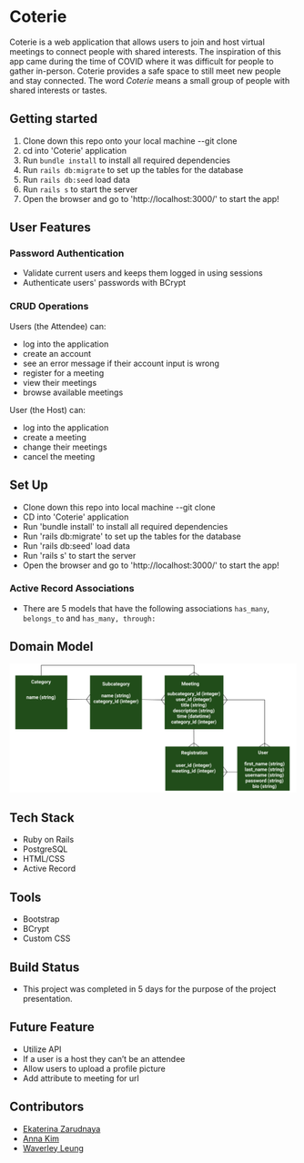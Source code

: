 # Coterie
Coterie is a web application that allows users to join and host virtual meetings to connect people with shared interests.
The inspiration of this app came during the time of COVID where it was difficult for people to gather in-person. Coterie provides a safe space to still meet new people and stay connected. 
The word *Coterie* means a small group of people with shared interests or tastes.

## Getting started
1. Clone down this repo onto your local machine --git clone
2. cd into 'Coterie' application
3. Run ```bundle install``` to install all required dependencies
4. Run ```rails db:migrate``` to set up the tables for the database
5. Run ```rails db:seed``` load data
6. Run ```rails s``` to start the server
7. Open the browser and go to 'http://localhost:3000/' to start the app!

## User Features

### Password Authentication
 * Validate current users and keeps them logged in using sessions
 * Authenticate users' passwords with BCrypt

### CRUD Operations
 Users (the Attendee) can:
  * log into the application
  * create an account
  * see an error message if their account input is wrong
  * register for a meeting
  * view their meetings
  * browse available meetings

 User (the Host) can:
  * log into the application
  * create a meeting
  * change their meetings
  * cancel the meeting
  
## Set Up
 * Clone down this repo into local machine --git clone <git repository>
 * CD into 'Coterie' application
 * Run 'bundle install' to install all required dependencies
 * Run 'rails db:migrate' to set up the tables for the database
 * Run 'rails db:seed' load data
 * Run 'rails s' to start the server
 * Open the browser and go to 'http://localhost:3000/' to start the app!

### Active Record Associations
 * There are 5 models that have the following associations ```has_many```, ```belongs_to``` and ```has_many, through: ```

## Domain Model
<img src='./image/Coterie_ERD.png'> </img>
 
## Tech Stack
 * Ruby on Rails
 * PostgreSQL
 * HTML/CSS
 * Active Record

## Tools
 * Bootstrap
 * BCrypt
 * Custom CSS

## Build Status
 * This project was completed in 5 days for the purpose of the project presentation.

## Future Feature
 * Utilize API
 * If a user is a host they can’t be an attendee
 * Allow users to upload a profile picture
 * Add attribute to meeting for url

## Contributors
 * [Ekaterina Zarudnaya](https://github.com/Elronia)
 * [Anna Kim](https://github.com/iannakim)
 * [Waverley Leung](https://github.com/wlcreate)
 

